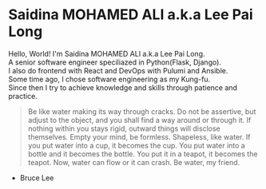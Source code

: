 <link rel="stylesheet" href="https://bit.ly/3P1Mgll">

#  Saidina MOHAMED ALI a.k.a Lee Pai Long 

Hello, World! I'm Saidina MOHAMED ALI a.k.a Lee Pai Long.<br>
A senior software engineer speciliazed in Python(Flask, Django).<br>
I also do frontend with React and DevOps with Pulumi and Ansible.<br>
Some time ago, I chose software engineering as my Kung-fu.<br>
Since then I try to achieve knowledge and skills through patience and practice.

> Be like water making its way through cracks. 
> Do not be assertive,
> but adjust to the object, and you shall find a way around or through it.
> If nothing within you stays rigid, outward things will disclose themselves.
> Empty your mind, be formless. Shapeless, like water.
> If you put water into a cup, it becomes the cup.
> You put water into a bottle and it becomes the bottle.
> You put it in a teapot, it becomes the teapot.
> Now, water can flow or it can crash. Be water, my friend.
- Bruce Lee
